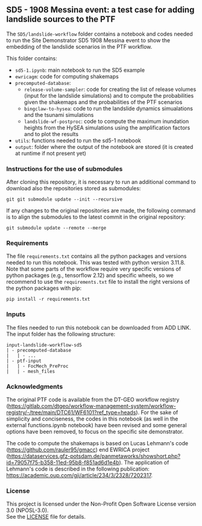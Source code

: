 ## SD5 - 1908 Messina event: a test case for adding landslide sources to the PTF   

The `SD5/landslide-workflow` folder contains a notebook and codes needed to run the Site Demonstrator SD5 1908 Messina event to show the embedding of the landslide scenarios in the PTF workflow.   

This folder contains:
- `sd5-1.ipynb`: main notebook to run the SD5 example
- `ewricagm`: code for computing shakemaps
- `precomputed-database`: 
    - `release-volume-sampler`: code for creating the list of release volumes (input for the landslide simulations) and to compute the probabilities given the shakemaps and the probabilities of the PTF scenarios
    - `bingclaw-to-hysea`: code to run the landslide dynamics simualations and the tsunami simulations
    - `landslide-wf-postproc`: code to compute the maximum inundation heights from the HySEA simulations using the amplification factors and to plot the results
- `utils`: functions needed to run the sd5-1 notebook 
- `output`: folder where the output of the notebook are stored (it is created at runtime if not present yet)


### Instructions for the use of submodules
After cloning this repository, it is necessary to run an additional command to download also the repositories stored as submodules:
```
git git submodule update --init --recursive
```
If any changes to the original repositories are made, the following command is to align the submodules to the latest commit in the original repository:

```
git submodule update --remote --merge
```

### Requirements   
The file `requirements.txt` contains all the python packages and versions needed to run this notebook. This was tested with python version 3.11.8.   
Note that some parts of the workflow require very specific versions of python packages (e.g., tensorflow 2.12) and specific wheels, so we recommend to use the `requirements.txt` file to install the right versions of the python packages with pip:
```
pip install -r requirements.txt
```
   
### Inputs
The files needed to run this notebook can be downloaded from ADD LINK.    
The input folder has the following structure:   
```
input-landslide-workflow-sd5
| - precomputed-database
|   | - ...
| - ptf-input
|   | - FocMech_PreProc
|   | - mesh_files
```   

### Acknowledgments 
The original PTF code is available from the DT-GEO workflow registry (https://gitlab.com/dtgeo/workflow-management-system/workflow-registry/-/tree/main/DTC61/WF6101?ref_type=heads). For the sake of simplicity and conciseness, the codes in this notebook (as well in the external functions.ipynb notebook) have been revised and some general options have been removed, to focus on the specific site demonstrator.   
   
The code to compute the shakemaps is based on Lucas Lehmann's code (https://github.com/rauler95/gmacc) end EWRICA project (https://dataservices.gfz-potsdam.de/panmetaworks/showshort.php?id=79057f75-b358-11ed-95b8-f851ad6d1e4b). The application of Lehmann's code is described in the following publication: https://academic.oup.com/gji/article/234/3/2328/7202317.   
   
### License
This project is licensed under the Non-Profit Open Software License version 3.0 (NPOSL-3.0).  
See the [LICENSE](./LICENSE) file for details.



